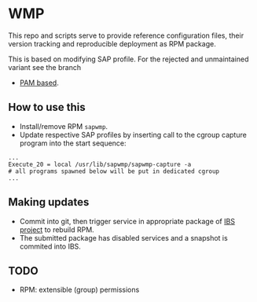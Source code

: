 # WMP

This repo and scripts serve to provide reference configuration files, their
version tracking and reproducible deployment as RPM package.

This is based on modifying SAP profile. For the rejected and unmaintained
variant see the branch

  * [PAM based](https://gitlab.suse.de/mkoutny/wmp-repo/tree/pam-rpm).

## How to use this

  * Install/remove RPM `sapwmp`.
  * Update respective SAP profiles by inserting call to the cgroup capture
    program into the start sequence:

```
...
Execute_20 = local /usr/lib/sapwmp/sapwmp-capture -a
# all programs spawned below will be put in dedicated cgroup
...
```

## Making updates

  * Commit into git, then trigger service in appropriate package of [IBS project](https://build.suse.de/package/show/home:mkoutny:wmp/)
    to rebuild RPM.
  * The submitted package has disabled services and a snapshot is commited into IBS.

## TODO

  * RPM: extensible (group) permissions 


